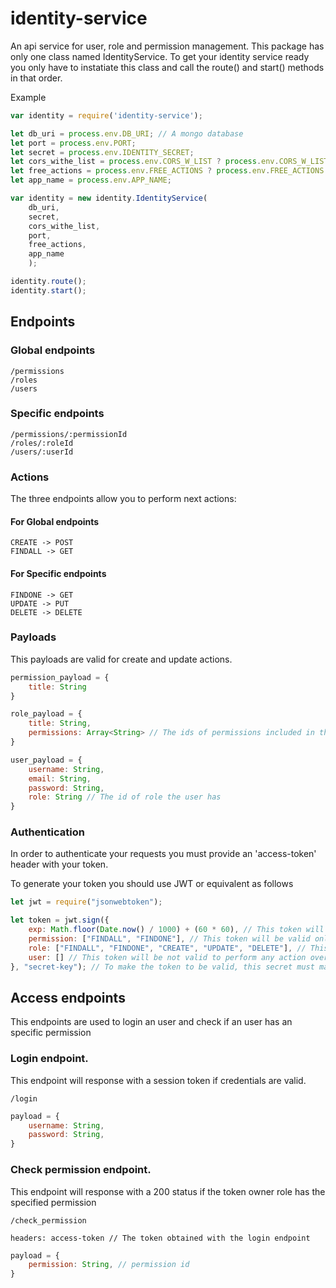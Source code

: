 # identity-service

An api service for user, role and permission management.
This package has only one class named IdentityService. To get your identity service ready you only
have to instatiate this class and call the route() and start() methods in that order.

Example
```javascript
var identity = require('identity-service');

let db_uri = process.env.DB_URI; // A mongo database
let port = process.env.PORT;
let secret = process.env.IDENTITY_SECRET;
let cors_withe_list = process.env.CORS_W_LIST ? process.env.CORS_W_LIST.split(",") : [];
let free_actions = process.env.FREE_ACTIONS ? process.env.FREE_ACTIONS.split(",") : [];
let app_name = process.env.APP_NAME;

var identity = new identity.IdentityService(
    db_uri,
    secret,
    cors_withe_list,
    port,
    free_actions,
    app_name
    );

identity.route();
identity.start();
```

## Endpoints

### Global endpoints

```
/permissions
/roles
/users
```

### Specific endpoints

```
/permissions/:permissionId
/roles/:roleId
/users/:userId
```

### Actions

The three endpoints allow you to perform next actions:

#### For Global endpoints

```
CREATE -> POST
FINDALL -> GET
```

#### For Specific endpoints

```
FINDONE -> GET
UPDATE -> PUT
DELETE -> DELETE
```

### Payloads

This payloads are valid for create and update actions.

```javascript
permission_payload = {
    title: String
}

role_payload = {
    title: String,
    permissions: Array<String> // The ids of permissions included in the role
}

user_payload = {
    username: String,
    email: String,
    password: String,
    role: String // The id of role the user has
}
```

### Authentication

In order to authenticate your requests you must provide an 'access-token' header
with your token.

To generate your token you should use JWT or equivalent as follows

```javascript
let jwt = require("jsonwebtoken");

let token = jwt.sign({
    exp: Math.floor(Date.now() / 1000) + (60 * 60), // This token will be valid for an hour
    permission: ["FINDALL", "FINDONE"], // This token will be valid only to ferform FINDALL and FINDONE actions over permission endpoints.
    role: ["FINDALL", "FINDONE", "CREATE", "UPDATE", "DELETE"], // This token will be valid to ferform all actions over role endpoints.
    user: [] // This token will be not valid to perform any action over user endpoints.
}, "secret-key"); // To make the token to be valid, this secret must match with the secret env variable in the API deploy

```

## Access endpoints

This endpoints are used to login an user and check if an user has an specific permission

### Login endpoint.

This endpoint will response with a session token if credentials are valid.

```
/login
```

```javascript
payload = {
    username: String,
    password: String,
}
```

### Check permission endpoint.

This endpoint will response with a 200 status if the token owner role has the specified permission

```
/check_permission

headers: access-token // The token obtained with the login endpoint
```

```javascript
payload = {
    permission: String, // permission id
}
```
